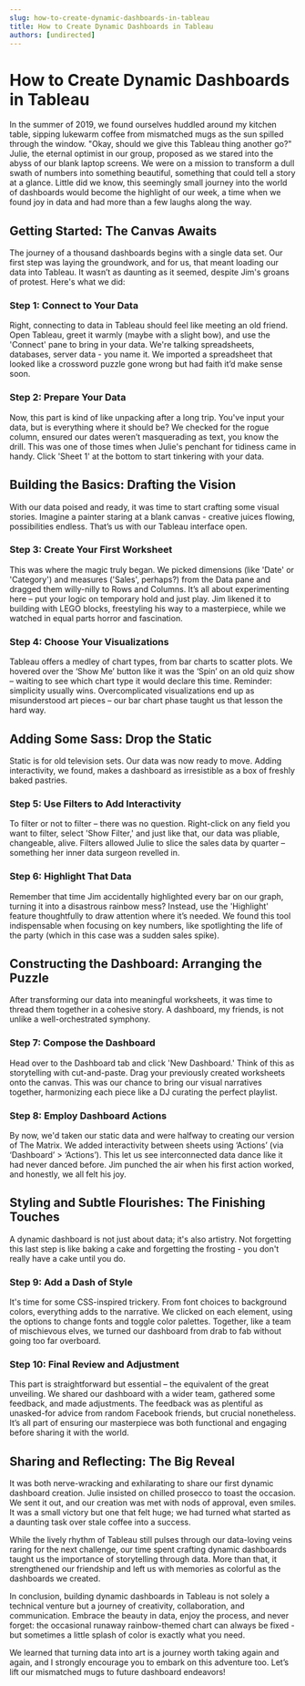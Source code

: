 ```yaml
---
slug: how-to-create-dynamic-dashboards-in-tableau
title: How to Create Dynamic Dashboards in Tableau
authors: [undirected]
---
```



# How to Create Dynamic Dashboards in Tableau

In the summer of 2019, we found ourselves huddled around my kitchen table, sipping lukewarm coffee from mismatched mugs as the sun spilled through the window. "Okay, should we give this Tableau thing another go?" Julie, the eternal optimist in our group, proposed as we stared into the abyss of our blank laptop screens. We were on a mission to transform a dull swath of numbers into something beautiful, something that could tell a story at a glance. Little did we know, this seemingly small journey into the world of dashboards would become the highlight of our week, a time when we found joy in data and had more than a few laughs along the way.

## Getting Started: The Canvas Awaits

The journey of a thousand dashboards begins with a single data set. Our first step was laying the groundwork, and for us, that meant loading our data into Tableau. It wasn’t as daunting as it seemed, despite Jim's groans of protest. Here's what we did:

### Step 1: Connect to Your Data

Right, connecting to data in Tableau should feel like meeting an old friend. Open Tableau, greet it warmly (maybe with a slight bow), and use the 'Connect' pane to bring in your data. We're talking spreadsheets, databases, server data - you name it. We imported a spreadsheet that looked like a crossword puzzle gone wrong but had faith it’d make sense soon.

### Step 2: Prepare Your Data

Now, this part is kind of like unpacking after a long trip. You've input your data, but is everything where it should be? We checked for the rogue column, ensured our dates weren’t masquerading as text, you know the drill. This was one of those times when Julie's penchant for tidiness came in handy. Click 'Sheet 1' at the bottom to start tinkering with your data.

## Building the Basics: Drafting the Vision

With our data poised and ready, it was time to start crafting some visual stories. Imagine a painter staring at a blank canvas - creative juices flowing, possibilities endless. That’s us with our Tableau interface open.

### Step 3: Create Your First Worksheet

This was where the magic truly began. We picked dimensions (like 'Date' or 'Category') and measures ('Sales', perhaps?) from the Data pane and dragged them willy-nilly to Rows and Columns. It’s all about experimenting here – put your logic on temporary hold and just play. Jim likened it to building with LEGO blocks, freestyling his way to a masterpiece, while we watched in equal parts horror and fascination.

### Step 4: Choose Your Visualizations

Tableau offers a medley of chart types, from bar charts to scatter plots. We hovered over the ‘Show Me’ button like it was the ‘Spin’ on an old quiz show – waiting to see which chart type it would declare this time. Reminder: simplicity usually wins. Overcomplicated visualizations end up as misunderstood art pieces – our bar chart phase taught us that lesson the hard way.

## Adding Some Sass: Drop the Static

Static is for old television sets. Our data was now ready to move. Adding interactivity, we found, makes a dashboard as irresistible as a box of freshly baked pastries.

### Step 5: Use Filters to Add Interactivity

To filter or not to filter – there was no question. Right-click on any field you want to filter, select 'Show Filter,' and just like that, our data was pliable, changeable, alive. Filters allowed Julie to slice the sales data by quarter – something her inner data surgeon revelled in.

### Step 6: Highlight That Data

Remember that time Jim accidentally highlighted every bar on our graph, turning it into a disastrous rainbow mess? Instead, use the 'Highlight' feature thoughtfully to draw attention where it’s needed. We found this tool indispensable when focusing on key numbers, like spotlighting the life of the party (which in this case was a sudden sales spike).

## Constructing the Dashboard: Arranging the Puzzle

After transforming our data into meaningful worksheets, it was time to thread them together in a cohesive story. A dashboard, my friends, is not unlike a well-orchestrated symphony.

### Step 7: Compose the Dashboard

Head over to the Dashboard tab and click 'New Dashboard.' Think of this as storytelling with cut-and-paste. Drag your previously created worksheets onto the canvas. This was our chance to bring our visual narratives together, harmonizing each piece like a DJ curating the perfect playlist. 

### Step 8: Employ Dashboard Actions

By now, we'd taken our static data and were halfway to creating our version of The Matrix. We added interactivity between sheets using ‘Actions’ (via ‘Dashboard’ > ‘Actions’). This let us see interconnected data dance like it had never danced before. Jim punched the air when his first action worked, and honestly, we all felt his joy.

## Styling and Subtle Flourishes: The Finishing Touches

A dynamic dashboard is not just about data; it's also artistry. Not forgetting this last step is like baking a cake and forgetting the frosting - you don't really have a cake until you do.

### Step 9: Add a Dash of Style

It's time for some CSS-inspired trickery. From font choices to background colors, everything adds to the narrative. We clicked on each element, using the options to change fonts and toggle color palettes. Together, like a team of mischievous elves, we turned our dashboard from drab to fab without going too far overboard. 

### Step 10: Final Review and Adjustment

This part is straightforward but essential – the equivalent of the great unveiling. We shared our dashboard with a wider team, gathered some feedback, and made adjustments. The feedback was as plentiful as unasked-for advice from random Facebook friends, but crucial nonetheless. It’s all part of ensuring our masterpiece was both functional and engaging before sharing it with the world.

## Sharing and Reflecting: The Big Reveal

It was both nerve-wracking and exhilarating to share our first dynamic dashboard creation. Julie insisted on chilled prosecco to toast the occasion. We sent it out, and our creation was met with nods of approval, even smiles. It was a small victory but one that felt huge; we had turned what started as a daunting task over stale coffee into a success.

While the lively rhythm of Tableau still pulses through our data-loving veins raring for the next challenge, our time spent crafting dynamic dashboards taught us the importance of storytelling through data. More than that, it strengthened our friendship and left us with memories as colorful as the dashboards we created.

In conclusion, building dynamic dashboards in Tableau is not solely a technical venture but a journey of creativity, collaboration, and communication. Embrace the beauty in data, enjoy the process, and never forget: the occasional runaway rainbow-themed chart can always be fixed - but sometimes a little splash of color is exactly what you need.

We learned that turning data into art is a journey worth taking again and again, and I strongly encourage you to embark on this adventure too. Let’s lift our mismatched mugs to future dashboard endeavors!